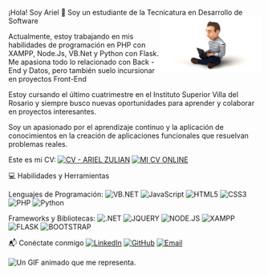 ¡Hola! Soy Ariel 👋
Soy un estudiante de la Tecnicatura en Desarrollo de Software   <img src="cartoon-573.gif" alt="Un GIF animado que representa, los estados de ánimo de un desarrollador de software." width="200" align="right"/>

Actualmente, estoy trabajando en mis habilidades de programación en PHP con XAMPP, Node.Js, VB.Net y Python con Flask. Me apasiona todo lo relacionado con Back - End y Datos, pero también suelo incursionar en proyectos Front-End

Estoy cursando el último cuatrimestre en el Instituto Superior Villa del Rosario y siempre busco nuevas oportunidades para aprender y colaborar en proyectos interesantes.

Soy un apasionado por el aprendizaje continuo y la aplicación de conocimientos en la creación de aplicaciones funcionales que resuelvan problemas reales.

Este es mi CV: [![CV - ARIEL ZULIAN](https://img.shields.io/badge/CV%20-%20blue)](https://app.enhancv.com/share/05c210bd/?utm_medium=growth&utm_campaign=share-resume&utm_source=dynamic)  [![MI CV ONLINE](https://img.shields.io/badge/Mi%20WEB%20-%20https%3A%2F%2Farizu14n.github.io%2Fportafolio-web%2F)](https://arizu14n.github.io/portafolio-web)


💻 Habilidades y Herramientas

Lenguajes de Programación:
![VB.NET](https://img.shields.io/badge/VB.NET%20-%20purple)
![JavaScript](https://img.shields.io/badge/-JavaScript-F7DF1E?style=flat&logo=javascript&logoColor=black)
![HTML5](https://img.shields.io/badge/-HTML5-E34F26?style=flat&logo=html5&logoColor=white)
![CSS3](https://img.shields.io/badge/-CSS3-1572B6?style=flat&logo=css3&logoColor=white)
![PHP](https://img.shields.io/badge/PHP%20-%20blue)
![Python](https://img.shields.io/badge/-Python-3776AB?style=flat&logo=python&logoColor=white)

Frameworks y Bibliotecas:
![.NET](https://img.shields.io/badge/.NET%20-%20GREEN)
![JQUERY](https://img.shields.io/badge/JQUERY%20-%20yellow)
![NODE.JS](https://img.shields.io/badge/NODE.JS%20-%20GREEN)
![XAMPP](https://img.shields.io/badge/XAMPP-%20orange)
![FLASK](https://img.shields.io/badge/FLASK%20-%20RED)
![BOOTSTRAP](https://img.shields.io/badge/BOOTSTRAP%20-%20blue)


📬 Conéctate conmigo
[![LinkedIn](https://img.shields.io/badge/-LinkedIn-0077B5?style=flat&logo=linkedin&logoColor=white)](https://www.linkedin.com/in/ariel-zuli%C3%A1n-0ab22b158/)
[![GitHub](https://img.shields.io/badge/-GitHub-181717?style=flat&logo=github&logoColor=white)](https://github.com/arizu14n/)
[![Email](https://img.shields.io/badge/-Email-D14836?style=flat&logo=gmail&logoColor=white)](mailto:arizu14n@gmail.com)

<img src="https://i.gifer.com/PsKr.gif" alt="Un GIF animado que me representa." width="200" align="center"/>



